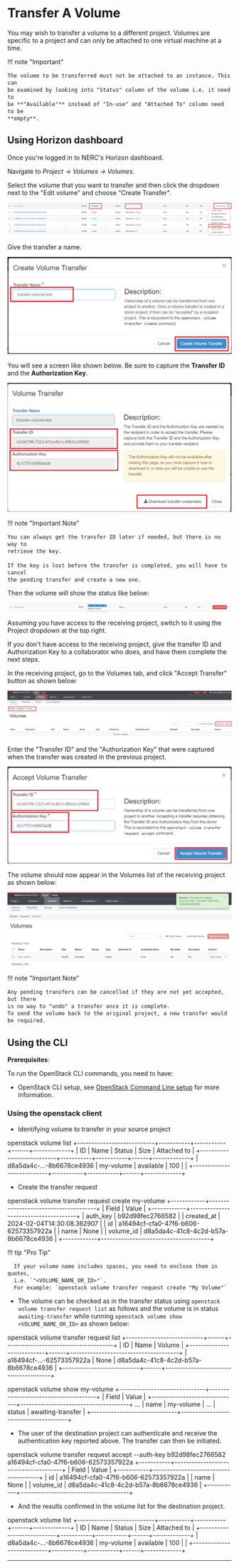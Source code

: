 # Transfer A Volume

You may wish to transfer a volume to a different project. Volumes are specific
to a project and can only be attached to one virtual machine at a time.

!!! note "Important"

    The volume to be transferred must not be attached to an instance. This can
    be examined by looking into "Status" column of the volume i.e. it need to
    be **"Available"** instead of "In-use" and "Attached To" column need to be
    **empty**.

## Using Horizon dashboard

Once you're logged in to NERC's Horizon dashboard.

Navigate to _Project -> Volumes -> Volumes_.

Select the volume that you want to transfer and then click the dropdown next to
the "Edit volume" and choose "Create Transfer".

![Create Transfer of a Volume](images/create-transfer-a-volume.png)

Give the transfer a name.

![Volume Transfer Popup](images/transfer-volume-name.png)

You will see a screen like shown below. Be sure to capture the **Transfer ID** and
the **Authorization Key**.

![Volume Transfer Initiated](images/volume-transfer-key.png)

!!! note "Important Note"

    You can always get the transfer ID later if needed, but there is no way to
    retrieve the key.

    If the key is lost before the transfer is completed, you will have to cancel
    the pending transfer and create a new one.

Then the volume will show the status like below:

![Volume Transfer Initiated](images/transfer-volume-initiated.png)

Assuming you have access to the receiving project, switch to it using the Project
dropdown at the top right.

If you don't have access to the receiving project, give the transfer ID and
Authorization Key to a collaborator who does, and have them complete the next steps.

In the receiving project, go to the Volumes tab, and click "Accept Transfer"
button as shown below:

![Volumes in a New Project](images/volumes-in-a-new-project.png)

Enter the "Transfer ID" and the "Authorization Key" that were captured when the
transfer was created in the previous project.

![Volume Transfer Accepted](images/volume-transfer-accepted.png)

The volume should now appear in the Volumes list of the receiving project as shown
below:

![Successful Accepted Volume Transfer](images/successful_accepted_volume_transfer.png)

!!! note "Important Note"

    Any pending transfers can be cancelled if they are not yet accepted, but there
    is no way to "undo" a transfer once it is complete.
    To send the volume back to the original project, a new transfer would be required.

## Using the CLI

**Prerequisites**:

To run the OpenStack CLI commands, you need to have:

-   OpenStack CLI setup, see [OpenStack Command Line setup](../openstack-cli/openstack-CLI.md#command-line-setup)
    for more information.

### Using the openstack client

-   Identifying volume to transfer in your source project

openstack volume list
+---------------------------+-----------+-----------+------+-------------+
| ID | Name | Status | Size | Attached to |
+---------------------------+-----------+-----------+------+-------------+
| d8a5da4c-...-8b6678ce4936 | my-volume | available | 100 | |
+---------------------------+-----------+-----------+------+-------------+

-   Create the transfer request

openstack volume transfer request create my-volume
+------------+--------------------------------------+
| Field | Value |
+------------+--------------------------------------+
| auth_key | b92d98fec2766582 |
| created_at | 2024-02-04T14:30:08.362907 |
| id | a16494cf-cfa0-47f6-b606-62573357922a |
| name | None |
| volume_id | d8a5da4c-41c8-4c2d-b57a-8b6678ce4936 |
+------------+--------------------------------------+

!!! tip "Pro Tip"

      If your volume name includes spaces, you need to enclose them in quotes,
      i.e. `"<VOLUME_NAME_OR_ID>"`.
      For example: `openstack volume transfer request create "My Volume"`

-   The volume can be checked as in the transfer status using
    `openstack volume transfer request list` as follows and the volume is in status
    `awaiting-transfer` while running `openstack volume show <VOLUME_NAME_OR_ID>`
    as shown below:

openstack volume transfer request list
+---------------------------+------+--------------------------------------+
| ID | Name | Volume |
+---------------------------+------+--------------------------------------+
| a16494cf-...-62573357922a | None | d8a5da4c-41c8-4c2d-b57a-8b6678ce4936 |
+---------------------------+------+--------------------------------------+

openstack volume show my-volume
+------------------------------+--------------------------------------+
| Field | Value |
+------------------------------+--------------------------------------+
...
| name | my-volume |
...
| status | awaiting-transfer |
+------------------------------+--------------------------------------+

-   The user of the destination project can authenticate and receive the authentication
    key reported above. The transfer can then be initiated.

openstack volume transfer request accept --auth-key b92d98fec2766582 a16494cf-cfa0-47f6-b606-62573357922a
+-----------+--------------------------------------+
| Field | Value |
+-----------+--------------------------------------+
| id | a16494cf-cfa0-47f6-b606-62573357922a |
| name | None |
| volume_id | d8a5da4c-41c8-4c2d-b57a-8b6678ce4936 |
+-----------+--------------------------------------+

-   And the results confirmed in the volume list for the destination project.

openstack volume list
+---------------------------+-----------+-----------+------+-------------+
| ID | Name | Status | Size | Attached to |
+---------------------------+-----------+-----------+------+-------------+
| d8a5da4c-...-8b6678ce4936 | my-volume | available | 100 | |
+---------------------------+-----------+-----------+------+-------------+

---
